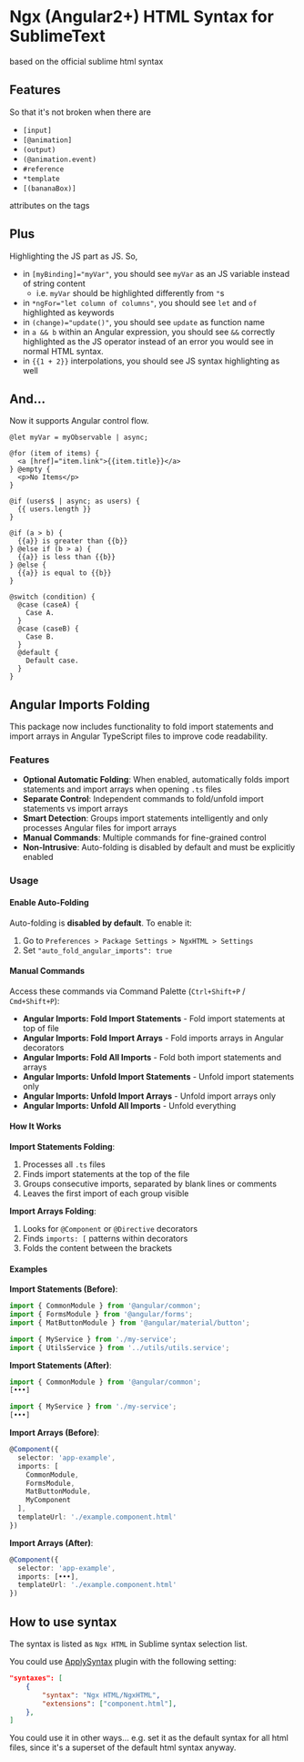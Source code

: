 # Ngx (Angular2+) HTML Syntax for SublimeText

based on the official sublime html syntax

## Features

So that it's not broken when there are

- `[input]`
- `[@animation]`
- `(output)`
- `(@animation.event)`
- `#reference`
- `*template`
- `[(bananaBox)]`

attributes on the tags

## Plus

Highlighting the JS part as JS. So,

- in `[myBinding]="myVar"`, you should see `myVar` as an JS variable instead of string content
    - i.e. `myVar` should be highlighted differently from `"`s
- in `*ngFor="let column of columns"`, you should see `let` and `of` highlighted as keywords
- in `(change)="update()"`, you should see `update` as function name
- in `a && b` within an Angular expression, you should see `&&` correctly highlighted as the JS operator instead of an error you would see in normal HTML syntax.
- in `{{1 + 2}}` interpolations, you should see JS syntax highlighting as well

## And...

Now it supports Angular control flow.

```
@let myVar = myObservable | async;
```

```
@for (item of items) {
  <a [href]="item.link">{{item.title}}</a>
} @empty {
  <p>No Items</p>
}
```

```
@if (users$ | async; as users) {
  {{ users.length }}
}
```

```
@if (a > b) {
  {{a}} is greater than {{b}}
} @else if (b > a) {
  {{a}} is less than {{b}}
} @else {
  {{a}} is equal to {{b}}
}
```

```
@switch (condition) {
  @case (caseA) {
    Case A.
  }
  @case (caseB) {
    Case B.
  }
  @default {
    Default case.
  }
}
```

## Angular Imports Folding

This package now includes functionality to fold import statements and import arrays in Angular TypeScript files to improve code readability.

### Features

- **Optional Automatic Folding**: When enabled, automatically folds import statements and import arrays when opening `.ts` files
- **Separate Control**: Independent commands to fold/unfold import statements vs import arrays
- **Smart Detection**: Groups import statements intelligently and only processes Angular files for import arrays
- **Manual Commands**: Multiple commands for fine-grained control
- **Non-Intrusive**: Auto-folding is disabled by default and must be explicitly enabled

### Usage

#### Enable Auto-Folding

Auto-folding is **disabled by default**. To enable it:

1. Go to `Preferences > Package Settings > NgxHTML > Settings`
2. Set `"auto_fold_angular_imports": true`

#### Manual Commands

Access these commands via Command Palette (`Ctrl+Shift+P` / `Cmd+Shift+P`):

- **Angular Imports: Fold Import Statements** - Fold import statements at top of file
- **Angular Imports: Fold Import Arrays** - Fold imports arrays in Angular decorators
- **Angular Imports: Fold All Imports** - Fold both import statements and arrays
- **Angular Imports: Unfold Import Statements** - Unfold import statements only
- **Angular Imports: Unfold Import Arrays** - Unfold import arrays only
- **Angular Imports: Unfold All Imports** - Unfold everything

#### How It Works

**Import Statements Folding**:
1. Processes all `.ts` files
2. Finds import statements at the top of the file
3. Groups consecutive imports, separated by blank lines or comments
4. Leaves the first import of each group visible

**Import Arrays Folding**:
1. Looks for `@Component` or `@Directive` decorators
2. Finds `imports: [` patterns within decorators
3. Folds the content between the brackets

#### Examples

**Import Statements (Before)**:
```typescript
import { CommonModule } from '@angular/common';
import { FormsModule } from '@angular/forms';
import { MatButtonModule } from '@angular/material/button';

import { MyService } from './my-service';
import { UtilsService } from '../utils/utils.service';
```

**Import Statements (After)**:
```typescript
import { CommonModule } from '@angular/common';
[•••]

import { MyService } from './my-service';
[•••]
```

**Import Arrays (Before)**:
```typescript
@Component({
  selector: 'app-example',
  imports: [
    CommonModule,
    FormsModule,
    MatButtonModule,
    MyComponent
  ],
  templateUrl: './example.component.html'
})
```

**Import Arrays (After)**:
```typescript
@Component({
  selector: 'app-example',
  imports: [•••],
  templateUrl: './example.component.html'
})
```

## How to use syntax

The syntax is listed as `Ngx HTML` in Sublime syntax selection list.

You could use [ApplySyntax](https://github.com/facelessuser/ApplySyntax) plugin
with the following setting:

```json
"syntaxes": [
    {
        "syntax": "Ngx HTML/NgxHTML",
        "extensions": ["component.html"],
    },
]
```

You could use it in other ways...
e.g. set it as the default syntax for all html files, since it's a superset of the default html syntax anyway.
